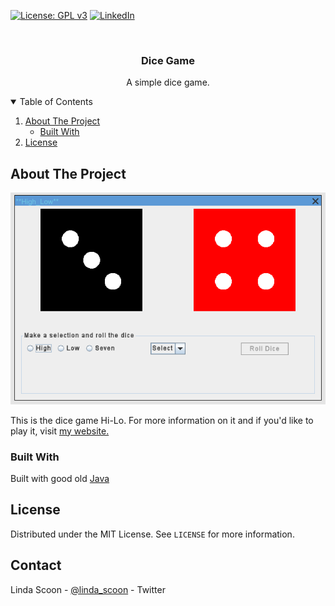 [![License: GPL v3](https://img.shields.io/badge/License-MIT-blue.svg)](https://github.com/linda-scoon/DiceGame/blob/master/LICENSE)
[![LinkedIn][linkedin-shield]][linkedin-url]



<!-- PROJECT LOGO -->
<br />
<p align="center">
  <h3 align="center">Dice Game</h3>

  <p align="center">
   A simple dice game.  
    <br />
  </p>
</p>



<!-- TABLE OF CONTENTS -->
<details open="open">
  <summary>Table of Contents</summary>
  <ol>
    <li>
      <a href="#about-the-project">About The Project</a>
      <ul>
        <li><a href="#built-with">Built With</a></li>
      </ul>
    </li>
    <li><a href="#license">License</a></li>
  </ol>
</details>



<!-- ABOUT THE PROJECT -->
## About The Project

![game](dice.png)

This is the dice game Hi-Lo. For more information on it and if you'd like to play it, visit [my website.](https://purplefootsteps.co.uk/dice-game/)

### Built With

Built with good old [Java](https://www.java.com/en/)


<!-- LICENSE -->
## License

Distributed under the MIT License. See `LICENSE` for more information.

<!-- CONTACT -->
## Contact

Linda Scoon - [@linda_scoon](https://twitter.com/linda_scoon) - Twitter

<!-- MARKDOWN LINKS & IMAGES --> 
[linkedin-shield]: https://img.shields.io/badge/-LinkedIn-black.svg?style=for-the-badge&logo=linkedin&colorB=555
[linkedin-url]: https://www.linkedin.com/in/linda-scoon/
